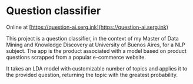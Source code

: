 # Question classifier

Online at [https://question-ai.serg.ink](https://question-ai.serg.ink)

This project is a question classifier, in the context of my Master of Data Mining and Knowledge Discovery at University of Buenos Aires, for a NLP subject. The app is the product associated with a model based on product questions scrapped from a popular e-commerce website.

It takes an LDA model with customizable number of topics and applies it to the provided question, returning the topic with the greatest probability.


